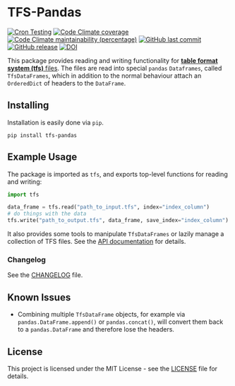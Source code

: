 # TFS-Pandas

[![Cron Testing](https://github.com/pylhc/tfs/workflows/Cron%20Testing/badge.svg)](https://github.com/pylhc/tfs/actions?query=workflow%3A%22Cron+Testing%22)
[![Code Climate coverage](https://img.shields.io/codeclimate/coverage/pylhc/tfs.svg?style=popout)](https://codeclimate.com/github/pylhc/tfs)
[![Code Climate maintainability (percentage)](https://img.shields.io/codeclimate/maintainability-percentage/pylhc/tfs.svg?style=popout)](https://codeclimate.com/github/pylhc/tfs)
[![GitHub last commit](https://img.shields.io/github/last-commit/pylhc/tfs.svg?style=popout)](https://github.com/pylhc/tfs/)
[![GitHub release](https://img.shields.io/github/release/pylhc/tfs.svg?style=popout)](https://github.com/pylhc/tfs/)
[![DOI](https://zenodo.org/badge/DOI/10.5281/zenodo.5070986.svg)](https://doi.org/10.5281/zenodo.5070986)

This package provides reading and writing functionality for [**table format system (tfs)** files](http://mad.web.cern.ch/mad/madx.old/Introduction/tfs.html). 
The files are read into special `pandas` `Dataframes`, called `TfsDataFrames`, which in addition to the normal behaviour attach an `OrderedDict` of headers to the `DataFrame`.

## Installing

Installation is easily done via `pip`.

```
pip install tfs-pandas
```

## Example Usage

 The package is imported as `tfs`, and exports top-level functions for reading and writing:
```python
import tfs

data_frame = tfs.read("path_to_input.tfs", index="index_column")
# do things with the data
tfs.write("path_to_output.tfs", data_frame, save_index="index_column")
```

It also provides some tools to manipulate `TfsDataFrames` or lazily manage a collection of TFS files.
See the [API documentation](https://pylhc.github.io/tfs/) for details.

### Changelog

See the [CHANGELOG](CHANGELOG.md) file.

## Known Issues

- Combining multiple `TfsDataFrame` objects, for example via `pandas.DataFrame.append()` or `pandas.concat()`, will convert them back to a `pandas.DataFrame` and therefore lose the headers.

## License

This project is licensed under the MIT License - see the [LICENSE](LICENSE) file for details.